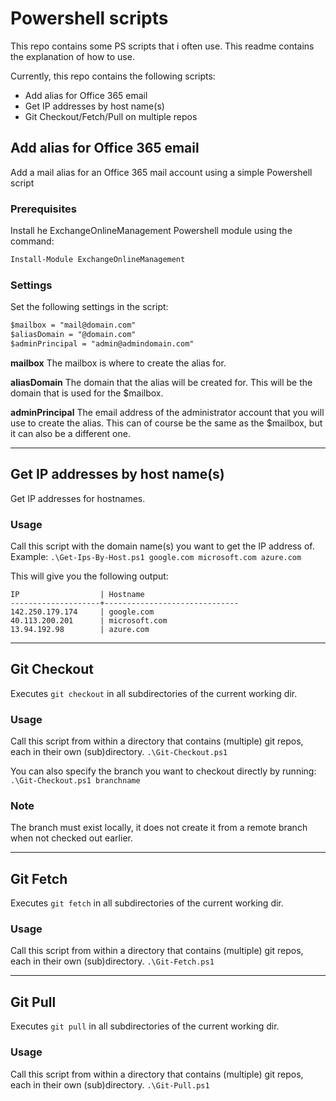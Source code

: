 # Powershell scripts
This repo contains some PS scripts that i often use.
This readme contains the explanation of how to use.

Currently, this repo contains the following scripts:

* Add alias for Office 365 email
* Get IP addresses by host name(s)
* Git Checkout/Fetch/Pull on multiple repos

## Add alias for Office 365 email
Add a mail alias for an Office 365 mail account using a simple Powershell script

### Prerequisites
Install he ExchangeOnlineManagement Powershell module using the command:
```ps
Install-Module ExchangeOnlineManagement
```

### Settings
Set the following settings in the script:
```ps
$mailbox = "mail@domain.com"
$aliasDomain = "@domain.com"
$adminPrincipal = "admin@admindomain.com"
```

**mailbox**
The mailbox is where to create the alias for.

**aliasDomain**
The domain that the alias will be created for.
This will be the domain that is used for the $mailbox.

**adminPrincipal**
The email address of the administrator account that you will use to create the alias.
This can of course be the same as the $mailbox, but it can also be a different one.

---

## Get IP addresses by host name(s)
Get IP addresses for hostnames.

### Usage
Call this script with the domain name(s) you want to get the IP address of.
Example:
```.\Get-Ips-By-Host.ps1 google.com microsoft.com azure.com```

This will give you the following output:
```
IP                  | Hostname
--------------------+------------------------------
142.250.179.174     | google.com
40.113.200.201      | microsoft.com
13.94.192.98        | azure.com
```

---

## Git Checkout
Executes ```git checkout``` in all subdirectories of the current working dir.

### Usage
Call this script from within a directory that contains (multiple) git repos, each in
their own (sub)directory.
```.\Git-Checkout.ps1```

You can also specify the branch you want to checkout directly by running:
```.\Git-Checkout.ps1 branchname```

### Note
The branch must exist locally, it does not create it from a remote branch when not
checked out earlier.

---

## Git Fetch
Executes ```git fetch``` in all subdirectories of the current working dir.

### Usage
Call this script from within a directory that contains (multiple) git repos, each in
their own (sub)directory.
```.\Git-Fetch.ps1```

---

## Git Pull
Executes ```git pull``` in all subdirectories of the current working dir.

### Usage
Call this script from within a directory that contains (multiple) git repos, each in
their own (sub)directory.
```.\Git-Pull.ps1```
